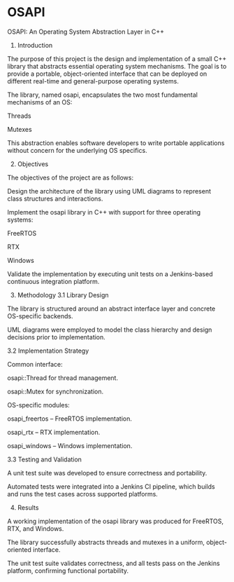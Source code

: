 # OSAPI
OSAPI: An Operating System Abstraction Layer in C++

1. Introduction

The purpose of this project is the design and implementation of a small C++ library that abstracts essential operating system mechanisms. The goal is to provide a portable, object-oriented interface that can be deployed on different real-time and general-purpose operating systems.

The library, named osapi, encapsulates the two most fundamental mechanisms of an OS:

Threads

Mutexes

This abstraction enables software developers to write portable applications without concern for the underlying OS specifics.

2. Objectives

The objectives of the project are as follows:

Design the architecture of the library using UML diagrams to represent class structures and interactions.

Implement the osapi library in C++ with support for three operating systems:

FreeRTOS

RTX

Windows

Validate the implementation by executing unit tests on a Jenkins-based continuous integration platform.

3. Methodology
3.1 Library Design

The library is structured around an abstract interface layer and concrete OS-specific backends.

UML diagrams were employed to model the class hierarchy and design decisions prior to implementation.

3.2 Implementation Strategy

Common interface:

osapi::Thread for thread management.

osapi::Mutex for synchronization.

OS-specific modules:

osapi_freertos – FreeRTOS implementation.

osapi_rtx – RTX implementation.

osapi_windows – Windows implementation.

3.3 Testing and Validation

A unit test suite was developed to ensure correctness and portability.

Automated tests were integrated into a Jenkins CI pipeline, which builds and runs the test cases across supported platforms.

4. Results

A working implementation of the osapi library was produced for FreeRTOS, RTX, and Windows.

The library successfully abstracts threads and mutexes in a uniform, object-oriented interface.

The unit test suite validates correctness, and all tests pass on the Jenkins platform, confirming functional portability.
